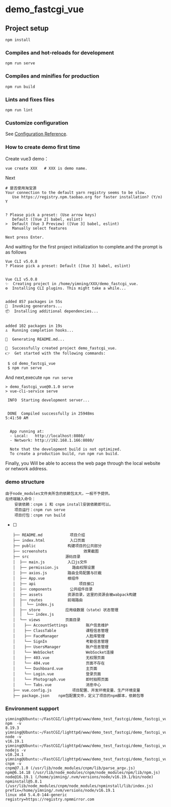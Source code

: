 # demo_fastcgi_vue

## Project setup
```
npm install
```

### Compiles and hot-reloads for development
```
npm run serve
```

### Compiles and minifies for production
```
npm run build
```

### Lints and fixes files
```
npm run lint
```

### Customize configuration
See [Configuration Reference](https://cli.vuejs.org/config/).

### How to create demo first time
Create vue3 demo：
```
vue create XXX   # XXX is demo name.
```
Next
```
# 是否使用淘宝源
Your connection to the default yarn registry seems to be slow.
   Use https://registry.npm.taobao.org for faster installation? (Y/n)  Y


? Please pick a preset: (Use arrow keys)            
   Default ([Vue 2] babel, eslint)                   
>  Default (Vue 3 Preview) ([Vue 3] babel, eslint)   
   Manually select features  

Next press Enter.
```
And waitting for the first project initialization to complete.and the prompt is as follows
```
Vue CLI v5.0.8
? Please pick a preset: Default ([Vue 3] babel, eslint)


Vue CLI v5.0.8
✨  Creating project in /home/yimning/XXX/demo_fastcgi_vue.
⚙️  Installing CLI plugins. This might take a while...


added 857 packages in 55s
🚀  Invoking generators...
📦  Installing additional dependencies...


added 102 packages in 19s
⚓  Running completion hooks...

📄  Generating README.md...

🎉  Successfully created project demo_fastcgi_vue.
👉  Get started with the following commands:

 $ cd demo_fastcgi_vue
 $ npm run serve

```
And next,execute `npm run serve`
```
> demo_fastcgi_vue@0.1.0 serve
> vue-cli-service serve

 INFO  Starting development server...


 DONE  Compiled successfully in 25948ms                                                                                                                                            5:41:50 AM


  App running at:
  - Local:   http://localhost:8080/
  - Network: http://192.168.1.166:8080/

  Note that the development build is not optimized.
  To create a production build, run npm run build.

```
Finally, you Will be able to access the web page through the local website or network address.




### demo structure
```
由于node_modules文件夹所含的依赖包太大，一般不予提供。
在终端输入命令：
	安装依赖：cnpm i 和 cnpm install安装依赖即可以。
	项目运行：cnpm run serve 
	项目打包：cnpm run build
``` 


- [ ] ```  
  ├── README.md            项目介绍
  ├── index.html           入口页面
  ├── public              构建项目的公共部分
  ├── screenshots                效果截图
  ├── src                源码目录 
  │  ├── main.js          入口js文件
  │  ├── permission.js      路由权限设置
  │  ├── axios.js         路由全局配置与拦截
  │  ├── App.vue          根组件
  │  ├── api                   项目接口
  │  ├── components        公共组件目录
  │  ├── assets           资源目录，这里的资源会被wabpack构建
  │  ├── routes           前端路由
  │  │  └── index.js
  │  ├── store           应用级数据（state）状态管理
  │  │  └── index.js
  │  └── views           页面目录 
  │    ├── AccountSettings        账户信息维护
  │    ├── ClassTable             课程信息管理
  │    ├── FaceManager            人脸库管理
  │    └── SignIn                 考勤信息管理
  │    ├── UsersManager           账户信息管理
  │    └── WebSocket              WebSocket连接 
  │    ├── 403.vue                无权限页面
  │    └── 404.vue                页面不存在
  │    └── Dashboard.vue          主页面
  │    └── Login.vue              登录页面
  │    └── Photograph.vue         即时拍照页面
  │    └── Tabs.vue               消息中心
  ├── vue.config.js         项目配置、开发环境变量、生产环境变量
  ├── package.json    npm包配置文件，定义了项目的npm脚本，依赖包等
  ```


### Environment support
```
yimning@Ubuntu:~/FastCGI/lighttpd/www/demo_test_fastcgi/demo_fastcgi_vue$ npm  -v
8.19.3
yimning@Ubuntu:~/FastCGI/lighttpd/www/demo_test_fastcgi/demo_fastcgi_vue$ node -v
v16.19.1
yimning@Ubuntu:~/FastCGI/lighttpd/www/demo_test_fastcgi/demo_fastcgi_vue$ nodejs -v
v10.24.1
yimning@Ubuntu:~/FastCGI/lighttpd/www/demo_test_fastcgi/demo_fastcgi_vue$ cnpm -v
cnpm@7.1.0 (/usr/lib/node_modules/cnpm/lib/parse_argv.js)
npm@6.14.18 (/usr/lib/node_modules/cnpm/node_modules/npm/lib/npm.js)
node@16.19.1 (/home/yimning/.nvm/versions/node/v16.19.1/bin/node)
npminstall@5.8.1 (/usr/lib/node_modules/cnpm/node_modules/npminstall/lib/index.js)
prefix=/home/yimning/.nvm/versions/node/v16.19.1
linux x64 5.4.0-144-generic
registry=https://registry.npmmirror.com
```